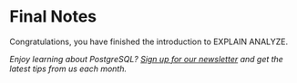 # Final Notes 

Congratulations, you have finished the introduction to EXPLAIN ANALYZE. 

_Enjoy learning about PostgreSQL? [Sign up for our newsletter](https://www.crunchydata.com/newsletter/) and get the latest tips from us each month._